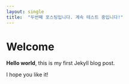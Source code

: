 ```yaml
---
layout: single
title:  "두번째 포스팅입니다. 계속 테스트 중입니다!"
---
```



# Welcome

**Hello world**, this is my first Jekyll blog post.

I hope you like it!
